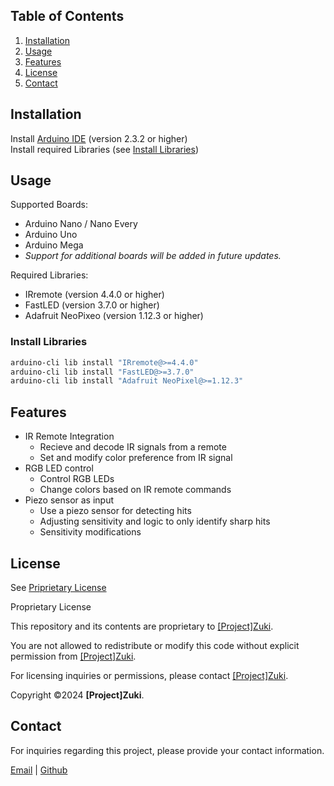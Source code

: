 ## Table of Contents

1. [Installation](#installation)
2. [Usage](#usage)
3. [Features](#features)
4. [License](#license)
5. [Contact](#contact)

## Installation

Install [Arduino IDE](https://www.arduino.cc/en/software) (version 2.3.2 or higher)</br>
Install required Libraries (see [Install Libraries](#install-libraries))

## Usage
Supported Boards:
- Arduino Nano / Nano Every
- Arduino Uno
- Arduino Mega
- _Support for additional boards will be added in future updates._

Required Libraries:
- IRremote (version 4.4.0 or higher)
- FastLED (version 3.7.0 or higher)
- Adafruit NeoPixeo (version 1.12.3 or higher)

### Install Libraries
```bash
arduino-cli lib install "IRremote@>=4.4.0"
arduino-cli lib install "FastLED@>=3.7.0"
arduino-cli lib install "Adafruit NeoPixel@>=1.12.3"
```

## Features
- IR Remote Integration
    - Recieve and decode IR signals from a remote
    - Set and modify color preference from IR signal
- RGB LED control
    - Control RGB LEDs
    - Change colors based on IR remote commands
- Piezo sensor as input
    - Use a piezo sensor for detecting hits
    - Adjusting sensitivity and logic to only identify sharp hits
    - Sensitivity modifications

## License

See [Priprietary License](Proprietary.pm)

Proprietary License

This repository and its contents are proprietary to [[Project]Zuki](https://github.com/ProjectZuki).

You are not allowed to redistribute or modify this code without explicit permission from [[Project]Zuki](https://github.com/ProjectZuki).

For licensing inquiries or permissions, please contact [[Project]Zuki](mailto:willie.alcaraz@gmail.com).

Copyright ©2024 **[Project]Zuki**.


## Contact

For inquiries regarding this project, please provide your contact information.

[Email](mailto:willie.alcaraz@gmail.com?subject=Github%20|%20arduino-db%20Project%20Inquiry) | 
[Github](https://github.com/ProjectZuki)
